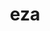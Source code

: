---
title: "eza"
layout: cache
categories: [package, develop]
meta: {"compilers": ["apple-clang@=16.0.0", "gcc@=10.2.1", "gcc@=10.5.0", "gcc@=13.3.0", "gcc@=7.5.0"], "num_specs": 18, "num_specs_by_stack": {"developer-tools": 4, "developer-tools-aarch64-linux-gnu": 5, "developer-tools-darwin": 3, "developer-tools-manylinux2014": 1, "developer-tools-x86_64_v3-linux-gnu": 5, "root": 18}, "oss": ["centos7", "rhel8", "sequoia", "ubuntu18.04"], "platforms": ["darwin", "linux"], "stacks": ["developer-tools", "developer-tools-aarch64-linux-gnu", "developer-tools-darwin", "developer-tools-manylinux2014", "developer-tools-x86_64_v3-linux-gnu", "root"], "targets": ["aarch64", "x86_64_v3"], "versions": ["0.15.3", "0.20.4"]}
spec_details: [{"compiler": "gcc@=13.3.0", "hash": "cua5t6sm5qsv4kfdcnv4zoinxgng2hyd", "os": "rhel8", "platform": "linux", "size": "-", "stacks": ["developer-tools-aarch64-linux-gnu", "root"], "target": "aarch64", "variants": ["build_system=cargo"], "versions": ["0.20.4"]}, {"compiler": "gcc@=10.5.0", "hash": "ddmw3g66r7phhnsix54sc6ralc5huxib", "os": "centos7", "platform": "linux", "size": "-", "stacks": ["developer-tools-x86_64_v3-linux-gnu", "root"], "target": "x86_64_v3", "variants": ["build_system=cargo"], "versions": ["0.20.4"]}, {"compiler": "gcc@=7.5.0", "hash": "euk2qhbojni3btmkvtlc4dykrqf2j3wm", "os": "ubuntu18.04", "platform": "linux", "size": "-", "stacks": ["developer-tools", "root"], "target": "x86_64_v3", "variants": ["build_system=cargo"], "versions": ["0.15.3"]}, {"compiler": "gcc@=10.5.0", "hash": "ev3grgz5kinloujyvw2cljuhrnn6tfrf", "os": "centos7", "platform": "linux", "size": "-", "stacks": ["developer-tools-x86_64_v3-linux-gnu", "root"], "target": "x86_64_v3", "variants": ["build_system=cargo"], "versions": ["0.20.4"]}, {"compiler": "apple-clang@=16.0.0", "hash": "gcoawqdo2nkmqpt7bphxuakynle4m5cu", "os": "sequoia", "platform": "darwin", "size": "-", "stacks": ["developer-tools-darwin", "root"], "target": "aarch64", "variants": ["build_system=cargo"], "versions": ["0.20.4"]}, {"compiler": "gcc@=7.5.0", "hash": "gczpuocx4kq6ho5hd7zdk7ht4wzmk7ua", "os": "ubuntu18.04", "platform": "linux", "size": "-", "stacks": ["developer-tools", "root"], "target": "x86_64_v3", "variants": ["build_system=cargo"], "versions": ["0.15.3"]}, {"compiler": "gcc@=13.3.0", "hash": "gupe2oaqjdggwi5gfph3zsag5l3dcz7f", "os": "rhel8", "platform": "linux", "size": "-", "stacks": ["developer-tools-aarch64-linux-gnu", "root"], "target": "aarch64", "variants": ["build_system=cargo"], "versions": ["0.20.4"]}, {"compiler": "gcc@=13.3.0", "hash": "ihhaza7o3ygrbvm7nwohzcz5lun2yhaf", "os": "rhel8", "platform": "linux", "size": "-", "stacks": ["developer-tools-aarch64-linux-gnu", "root"], "target": "aarch64", "variants": ["build_system=cargo"], "versions": ["0.20.4"]}, {"compiler": "gcc@=10.5.0", "hash": "je56ywl2azixcsskyebxmdegamvcicrg", "os": "centos7", "platform": "linux", "size": "-", "stacks": ["developer-tools-x86_64_v3-linux-gnu", "root"], "target": "x86_64_v3", "variants": ["build_system=cargo"], "versions": ["0.20.4"]}, {"compiler": "gcc@=10.5.0", "hash": "lgecjbx6ruiox6pgvn5p4q6xcqhvyann", "os": "centos7", "platform": "linux", "size": "-", "stacks": ["developer-tools-x86_64_v3-linux-gnu", "root"], "target": "x86_64_v3", "variants": ["build_system=cargo"], "versions": ["0.20.4"]}, {"compiler": "gcc@=10.5.0", "hash": "mjcui6qnk7fd5rli7dgmv2ij6xh7w74x", "os": "centos7", "platform": "linux", "size": "-", "stacks": ["developer-tools-x86_64_v3-linux-gnu", "root"], "target": "x86_64_v3", "variants": ["build_system=cargo"], "versions": ["0.20.4"]}, {"compiler": "gcc@=13.3.0", "hash": "ofhx36ojovuhmgjt4pvzzzw4pkexijh7", "os": "rhel8", "platform": "linux", "size": "-", "stacks": ["developer-tools-aarch64-linux-gnu", "root"], "target": "aarch64", "variants": ["build_system=cargo"], "versions": ["0.20.4"]}, {"compiler": "gcc@=7.5.0", "hash": "oofucqavpl3drwes35cs7hqavcaovyjc", "os": "ubuntu18.04", "platform": "linux", "size": "-", "stacks": ["developer-tools", "root"], "target": "x86_64_v3", "variants": ["build_system=cargo"], "versions": ["0.15.3"]}, {"compiler": "apple-clang@=16.0.0", "hash": "op3mk6gyorguoa5k7bejdpql5v44exha", "os": "sequoia", "platform": "darwin", "size": "-", "stacks": ["developer-tools-darwin", "root"], "target": "aarch64", "variants": ["build_system=cargo"], "versions": ["0.20.4"]}, {"compiler": "gcc@=10.2.1", "hash": "rys5eihokjl4fsqyocayk24tdog2fq2h", "os": "centos7", "platform": "linux", "size": "-", "stacks": ["developer-tools-manylinux2014", "root"], "target": "x86_64_v3", "variants": ["build_system=cargo"], "versions": ["0.20.4"]}, {"compiler": "apple-clang@=16.0.0", "hash": "tzf7m4yhej7fycg5hs6tzszya423o2fb", "os": "sequoia", "platform": "darwin", "size": "-", "stacks": ["developer-tools-darwin", "root"], "target": "aarch64", "variants": ["build_system=cargo"], "versions": ["0.20.4"]}, {"compiler": "gcc@=7.5.0", "hash": "v3few5h5us5h7mcaimcqdtsuzh3oj7px", "os": "ubuntu18.04", "platform": "linux", "size": "-", "stacks": ["developer-tools", "root"], "target": "x86_64_v3", "variants": ["build_system=cargo"], "versions": ["0.15.3"]}, {"compiler": "gcc@=13.3.0", "hash": "yfzop7cwtl66w23g4jmlbhka53umw3r4", "os": "rhel8", "platform": "linux", "size": "-", "stacks": ["developer-tools-aarch64-linux-gnu", "root"], "target": "aarch64", "variants": ["build_system=cargo"], "versions": ["0.20.4"]}]
---
